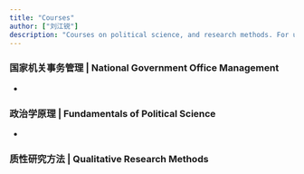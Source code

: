 ```yaml
---
title: "Courses"
author: ["刘江锐"]
description: "Courses on political science, and research methods. For undergraduate and graduate students."
---
```


### 国家机关事务管理 | National Government Office Management

- <!--**Description**: This graduate course presents various methods and results.-->

### 政治学原理 | Fundamentals of Political Science

- <!--**Description**: This undergraduate course presents various methods and many results.-->

### 质性研究方法 | Qualitative Research Methods
